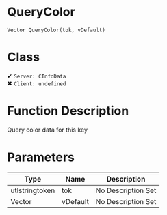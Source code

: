 # QueryColor
```
Vector QueryColor(tok, vDefault)
```
# Class
✔ `Server: CInfoData`  
✖ `Client: undefined`  

# Function Description
Query color data for this key
# Parameters
Type|Name|Description
--|--|--
utlstringtoken|tok|No Description Set
Vector|vDefault|No Description Set
